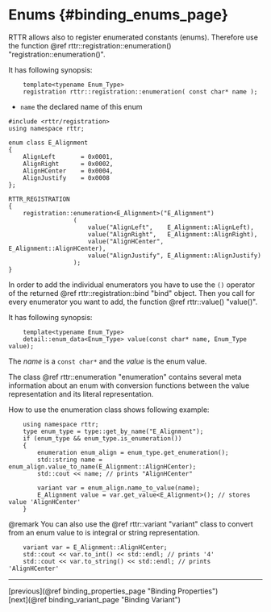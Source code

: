 Enums {#binding_enums_page}
=====

RTTR allows also to register enumerated constants (enums). Therefore use the function @ref rttr::registration::enumeration() "registration::enumeration()".

It has following synopsis:

~~~~{.cpp}
    template<typename Enum_Type>
    registration rttr::registration::enumeration( const char* name );
~~~~

- `name` the declared name of this enum

~~~~{.cpp}
#include <rttr/registration>
using namespace rttr;

enum class E_Alignment
{
    AlignLeft       = 0x0001,
    AlignRight      = 0x0002,
    AlignHCenter    = 0x0004,
    AlignJustify    = 0x0008
};

RTTR_REGISTRATION
{
    registration::enumeration<E_Alignment>("E_Alignment")
                  (
                      value("AlignLeft",    E_Alignment::AlignLeft),
                      value("AlignRight",   E_Alignment::AlignRight),
                      value("AlignHCenter", E_Alignment::AlignHCenter),
                      value("AlignJustify", E_Alignment::AlignJustify)
                  );
}
~~~~
In order to add the individual enumerators you have to use the `()` operator of the returned @ref rttr::registration::bind "bind" object.
Then you call for every enumerator you want to add, the function @ref rttr::value() "value()".

It has following synopsis:
~~~~{.cpp}
    template<typename Enum_Type>
    detail::enum_data<Enum_Type> value(const char* name, Enum_Type value);
~~~~

The *name* is a `const char*` and the *value* is the enum value.

The class @ref rttr::enumeration "enumeration" contains several meta information about an enum with conversion 
functions between the value representation and its literal representation.

How to use the enumeration class shows following example:
~~~~{.cpp}
    using namespace rttr;  
    type enum_type = type::get_by_name("E_Alignment");
    if (enum_type && enum_type.is_enumeration())
    {
        enumeration enum_align = enum_type.get_enumeration();
        std::string name = enum_align.value_to_name(E_Alignment::AlignHCenter);
        std::cout << name; // prints "AlignHCenter"
      
        variant var = enum_align.name_to_value(name);
        E_Alignment value = var.get_value<E_Alignment>(); // stores value 'AlignHCenter'
    }
~~~~

@remark You can also use the @ref rttr::variant "variant" class to convert from an enum value to is integral or string representation.
~~~~{.cpp}
    variant var = E_Alignment::AlignHCenter;
    std::cout << var.to_int() << std::endl; // prints '4'
    std::cout << var.to_string() << std::endl; // prints 'AlignHCenter'
~~~~
<hr>

<div type="button" class="btn btn-default">[previous](@ref binding_properties_page "Binding Properties")</div><div class="btn btn-default">[next](@ref binding_variant_page "Binding Variant")</div>
